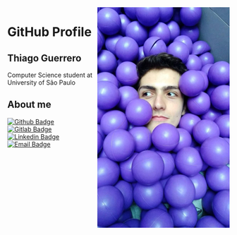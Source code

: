 
<!--
**T-Guerrero/T-Guerrero** is a ✨ _special_ ✨ repository because its `README.md` (this file) appears on your GitHub profile.

Here are some ideas to get you started:

- 🔭 I’m currently working on ...
- 🌱 I’m currently learning ...
- 👯 I’m looking to collaborate on ...
- 🤔 I’m looking for help with ...
- 💬 Ask me about ...
- 📫 How to reach me: ...
- 😄 Pronouns: ...
- ⚡ Fun fact: ...
-->

<img align="right" width="300" height="500" src="https://github.com/T-Guerrero/T-Guerrero/blob/master/photo.jpeg">
 
# GitHub Profile
 
## Thiago Guerrero
 
Computer Science student at University of São Paulo
 
 
## About me 
<!-- https://shields.io/ -->
[![Github Badge](https://img.shields.io/badge/-Github-000?style=flat-square&logo=Github&logoColor=white&link=link_do_seu_perfil_no_github)](https://github.com/T-Guerrero)
[![Gitlab Badge](https://img.shields.io/badge/-Gitlab-blue?style=flat-square&logo=Gitlab&logoColor=white&link=link_do_seu_perfil_no_gitlab)](https://gitlab.com/TGuerrero_)
[![Linkedin Badge](https://img.shields.io/badge/-LinkedIn-blue?style=flat-square&logo=Linkedin&logoColor=white&link=link_do_seu_perfil_no_linkedin)](https://www.linkedin.com/in/thiago-guerrero/)
[![Email Badge](https://img.shields.io/badge/-Email-c14438?style=flat-square&logo=Gmail&logoColor=white&link=mailto:seu_email)](mailto:tgbalera@hotmail.com)
